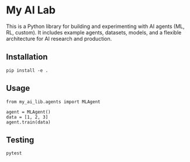 # My AI Lab

This is a Python library for building and experimenting with AI agents (ML, RL, custom). It includes example agents, datasets, models, and a flexible architecture for AI research and production.

## Installation

```
pip install -e .
```

## Usage

```
from my_ai_lib.agents import MLAgent

agent = MLAgent()
data = [1, 2, 3]
agent.train(data)
```

## Testing

```
pytest
```